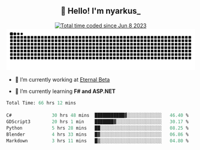 <h2 align="center">👋 Hello! I'm nyarkus_</h2>
<p align="center">
  <a href="https://wakatime.com/@8f9aa332-6725-4e00-a5d9-b2317a4b74a6">
    <img src="https://wakatime.com/badge/user/8f9aa332-6725-4e00-a5d9-b2317a4b74a6.svg" alt="Total time coded since Jun 8 2023" />
  </a>
  <br>
  <img src = "https://github.com/nyarkus/nyarkus/blob/output/github-snake-dark.svg">
</p>

- 🔭 I’m currently working at [Eternal Beta](https://github.com/Kacianoki/Eternal-Beta)
<!--- 💬 Ask me about **nothing :<**-->
- 🌱 I’m currently learning **F# and ASP.NET**

<!--START_SECTION:waka-->

```fs
Total Time: 66 hrs 12 mins

C#               30 hrs 48 mins  ███████████▓░░░░░░░░░░░░░   46.40 %
GDScript3        20 hrs 1 min    ███████▓░░░░░░░░░░░░░░░░░   30.17 %
Python           5 hrs 28 mins   ██░░░░░░░░░░░░░░░░░░░░░░░   08.25 %
Blender          4 hrs 33 mins   █▓░░░░░░░░░░░░░░░░░░░░░░░   06.86 %
Markdown         3 hrs 11 mins   █▒░░░░░░░░░░░░░░░░░░░░░░░   04.80 %
```

<!--END_SECTION:waka-->
